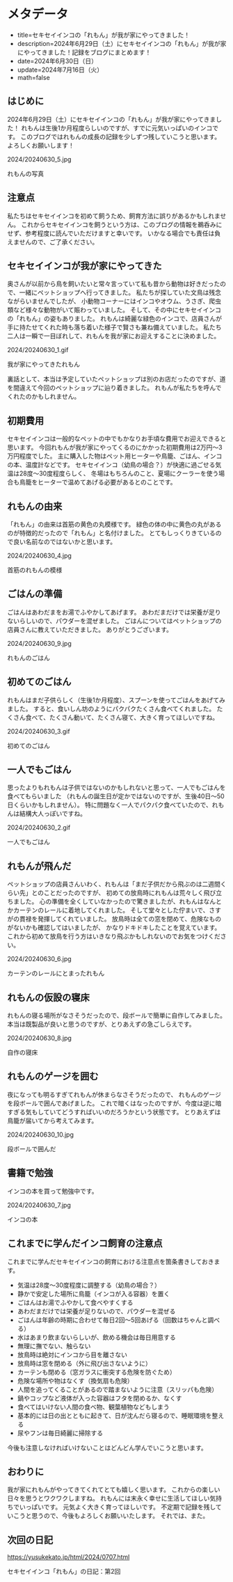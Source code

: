 # メタデータ
- title=セキセイインコの「れもん」が我が家にやってきました！
- description=2024年6月29日（土）にセキセイインコの「れもん」が我が家にやってきました！記録をブログにまとめます！
- date=2024年6月30日（日）
- update=2024年7月16日（火）
- math=false

## はじめに
2024年6月29日（土）にセキセイインコの「れもん」が我が家にやってきました！
れもんは生後1か月程度らしいのですが、すでに元気いっぱいのインコです。
このブログではれもんの成長の記録を少しずつ残していこうと思います。
よろしくお願いします！

2024/20240630_5.jpg

れもんの写真

## 注意点
私たちはセキセイインコを初めて飼うため、飼育方法に誤りがあるかもしれません。
これからセキセイインコを飼うという方は、このブログの情報を鵜呑みにせず、参考程度に読んでいただけますと幸いです。
いかなる場合でも責任は負えませんので、ご了承ください。

## セキセイインコが我が家にやってきた
奥さんが以前から鳥を飼いたいと常々言っていて私も昔から動物は好きだったので、一緒にペットショップへ行ってきました。
私たちが探していた文鳥は残念ながらいませんでしたが、
小動物コーナーにはインコやオウム、うさぎ、爬虫類など様々な動物がいて賑わっていました。
そして、その中にセキセイインコの「れもん」の姿もありました。
れもんは綺麗な緑色のインコで、店員さんが手に持たせてくれた時も落ち着いた様子で賢さも兼ね備えていました。
私たち二人は一瞬で一目ぼれして、れもんを我が家にお迎えすることに決めました。

2024/20240630_1.gif

我が家にやってきたれもん

裏話として、本当は予定していたペットショップは別のお店だったのですが、道を間違えて今回のペットショップに辿り着きました。
れもんが私たちを呼んでくれたのかもしれません。

## 初期費用
セキセイインコは一般的なペットの中でもかなりお手頃な費用でお迎えできると思います。
今回れもんが我が家にやってくるのにかかった初期費用は2万円～3万円程度でした。
主に購入した物はペット用ヒーターや鳥籠、ごはん、インコの本、温度計などです。
セキセイインコ（幼鳥の場合？）が快適に過ごせる気温は28度～30度程度らしく、
冬場はもちろんのこと、夏場にクーラーを使う場合も鳥籠をヒーターで温めてあげる必要があるとのことです。

## れもんの由来
「れもん」の由来は首筋の黄色の丸模様です。
緑色の体の中に黄色の丸があるのが特徴的だったので「れもん」と名付けました。
とてもしっくりきているので良い名前なのではないかと思います。

2024/20240630_4.jpg

首筋のれもんの模様

## ごはんの準備
ごはんはあわだまをお湯でふやかしてあげます。
あわだまだけでは栄養が足りないらしいので、パウダーを混ぜました。
ごはんについてはペットショップの店員さんに教えていただきました。
ありがとうございます。

2024/20240630_9.jpg

れもんのごはん

## 初めてのごはん
れもんはまだ子供らしく（生後1か月程度）、スプーンを使ってごはんをあげてみました。
すると、食いしん坊のようにパクパクたくさん食べてくれました。
たくさん食べて、たくさん動いて、たくさん寝て、大きく育ってほしいですね。

2024/20240630_3.gif

初めてのごはん

## 一人でもごはん
思ったよりもれもんは子供ではないのかもしれないと思って、一人でもごはんを食べてもらいました
（れもんの誕生日が定かではないのですが、生後40日～50日くらいかもしれません）。
特に問題なく一人でパクパク食べていたので、れもんは結構大人っぽいですね。

2024/20240630_2.gif

一人でもごはん

## れもんが飛んだ
ペットショップの店員さんいわく、れもんは「まだ子供だから飛ぶのは二週間くらい先」とのことだったのですが、
初めての放鳥時にれもんは荒々しく飛び立ちました。
心の準備を全くしていなかったので驚きましたが、れもんはなんとかカーテンのレールに着地してくれました。
そして堂々とした佇まいで、さすがの貫禄を発揮してくれていました。
放鳥時は全ての窓を閉めて、危険なものがないかも確認してはいましたが、
かなりドキドキしたことを覚えています。
これから初めて放鳥を行う方はいきなり飛ぶかもしれないのでお気をつけください。

2024/20240630_6.jpg

カーテンのレールにとまったれもん

## れもんの仮設の寝床
れもんの寝る場所がなさそうだったので、段ボールで簡単に自作してみました。
本当は既製品が良いと思うのですが、とりあえずの急ごしらえです。

2024/20240630_8.jpg

自作の寝床

## れもんのゲージを囲む
夜になっても明るすぎてれもんが休まらなさそうだったので、
れもんのゲージを段ボールで囲んであげました。
これで暗くはなったのですが、今度は逆に暗すぎる気もしていてどうすればいいのだろうかという状態です。
とりあえずは鳥籠が届いてから考えてみます。

2024/20240630_10.jpg

段ボールで囲んだ

## 書籍で勉強
インコの本を買って勉強中です。

2024/20240630_7.jpg

インコの本

## これまでに学んだインコ飼育の注意点
これまでに学んだセキセイインコの飼育における注意点を箇条書きしておきます。

- 気温は28度～30度程度に調整する（幼鳥の場合？）
- 静かで安定した場所に鳥籠（インコが入る容器）を置く
- ごはんはお湯でふやかして食べやすくする
- あわだまだけでは栄養が足りないので、パウダーを混ぜる
- ごはんは年齢の時期に合わせて毎日2回～5回あげる（回数はちゃんと調べる）
- 水はあまり飲まないらしいが、飲める機会は毎日用意する
- 無理に撫でない、触らない
- 放鳥時は絶対にインコから目を離さない
- 放鳥時は窓を閉める（外に飛び出さないように）
- カーテンも閉める（窓ガラスに衝突する危険を防ぐため）
- 危険な場所や物はなくす（換気扇も危険）
- 人間を追ってくることがあるので踏まないように注意（スリッパも危険）
- 鍋やコップなど液体が入った容器はフタを閉めるか、なくす
- 食べてはいけない人間の食べ物、観葉植物などもしまう
- 基本的には日の出とともに起きて、日が沈んだら寝るので、睡眠環境を整える
- 尿やフンは毎日綺麗に掃除する

今後も注意しなければいけないことはどんどん学んでいこうと思います。

## おわりに
我が家にれもんがやってきてくれてとても嬉しく思います。
これからの楽しい日々を思うとワクワクしますね。
れもんには末永く幸せに生活してほしい気持ちでいっぱいです。
元気よく大きく育ってほしいです。
不定期で記録を残していこうと思うので、今後もよろしくお願いいたします。
それでは、また。

## 次回の日記
https://yusukekato.jp/html/2024/0707.html

セキセイインコ「れもん」の日記：第2回
